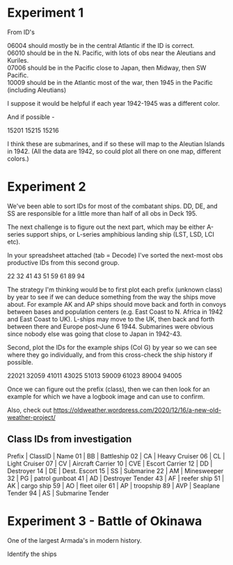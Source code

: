 # Experiment 1

From ID's

06004 should mostly be in the central Atlantic if the ID is correct.    
06010 should be in the N. Pacific, with lots of obs near the Aleutians and Kuriles.   
07006 should be in the Pacific close to Japan, then Midway, then SW Pacific.   
10009 should be in the Atlantic most of the war, then 1945 in the Pacific (including Aleutians)    
   
I suppose it would be helpful if each year 1942-1945 was a different color.    

And if possible - 

15201
15215
15216

I think these are submarines, and if so these will map to the Aleutian Islands in 1942. (All the data are 1942, so could plot all there on one map, different colors.) 

# Experiment 2

We've been able to sort IDs for most of the combatant ships. DD, DE, and SS are responsible for a little more than half of all obs in Deck 195. 

The next challenge is to figure out the next part, which may be either A-series support ships, or L-series amphibious landing ship (LST, LSD, LCI etc). 

In your spreadsheet attached (tab = Decode) I've sorted the next-most obs productive IDs from this second group. 

22
32
41
43
51
59
61
89
94

The strategy I'm thinking would be to first plot each prefix (unknown class) by year to see if we can deduce something from the way the ships move about. For example AK and AP ships should move back and forth in convoys between bases and population centers (e.g. East Coast to N. Africa in 1942 and East Coast to UK). L-ships may move to the UK, then back and forth between there and Europe post-June 6 1944. Submarines were obvious since nobody else was going that close to Japan in 1942-43. 

Second, plot the IDs for the example ships (Col G) by year so we can see where they go individually, and from this cross-check the ship history if possible. 

22021
32059
41011
43025
51013
59009
61023
89004
94005

Once we can figure out the prefix (class), then we can then look for an example for which we have a logbook image and can use to confirm. 

Also, check out https://oldweather.wordpress.com/2020/12/16/a-new-old-weather-project/

## Class IDs from investigation

Prefix | ClassID | Name
01 | BB | Battleship
02 | CA | Heavy Cruiser
06 | CL | Light Cruiser
07 | CV | Aircraft Carrier
10 | CVE | Escort Carrier
12 | DD | Destroyer
14 | DE | Dest. Escort
15 | SS | Submarine
22 | AM | Minesweeper
32 | PG | patrol gunboat
41 | AD | Destroyer Tender
43 | AF | reefer ship
51 | AK | cargo ship
59 | AO | fleet oiler
61 | AP | troopship
89 | AVP | Seaplane Tender
94 | AS | Submarine Tender

# Experiment 3 - Battle of Okinawa
One of the largest Armada's in modern history.

Identify the ships